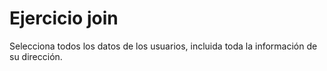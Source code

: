 # Ejercicio join

Selecciona todos los datos de los usuarios, incluida toda la información de su dirección.
